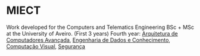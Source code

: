 # MIECT

Work developed for the Computers and Telematics Engineering BSc + MSc at the University of Aveiro. (First 3 years)
Fourth year: [Arquitetura de Computadores Avançada](https://github.com/pedralmeida22/ACA), [Engenharia de Dados e Conhecimento](https://github.com/pedralmeida22/EDC), [Computação Visual](https://github.com/pedralmeida22/CV), [Segurança](https://github.com/pedralmeida22/Seguranca)
